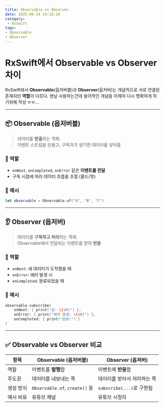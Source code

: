 ```yaml
---
title: Observable vs Observer
date: 2025-06-24 14:16:18
category:
 - RxSwift
tags: 
- Observable
- Observer
---
```


# RxSwift에서 Observable vs Observer 차이

RxSwift에서 **Observable**(옵저버블)과 **Observer**(옵저버)는 개념적으로 서로 연결된 존재지만 **역할**이 다르다.
맨날 사용하는건데 용어적인 개념을 이제야 다시 명확하게 하기위해 작성 ㅠㅠ...

---

## 📦 Observable (옵저버블)

> 데이터를 **방출**하는 객체.  
> 이벤트 스트림을 만들고, 구독자가 생기면 데이터를 넣어줌

### 🔹 역할
- `onNext`, `onCompleted`, `onError` 같은 **이벤트를 전달**
- 구독 시점에 따라 데이터 흐름을 조절 (콜드/핫)

### 🔹 예시
```swift
let observable = Observable.of("A", "B", "C")
```

---

## 👂 Observer (옵저버)

> 데이터를 **구독하고 처리**하는 객체.  
> Observable에서 전달되는 이벤트를 받아 **반응**

### 🔹 역할
- `onNext`: 새 데이터가 도착했을 때
- `onError`: 에러 발생 시
- `onCompleted`: 완료되었을 때

### 🔹 예시
```swift
observable.subscribe(
    onNext: { print("값: \($0)") },
    onError: { print("에러 발생: \($0)") },
    onCompleted: { print("완료!") }
)
```

---

## ✅ Observable vs Observer 비교

| 항목          | Observable (옵저버블)         | Observer (옵저버)              |
|---------------|-------------------------------|-------------------------------|
| 역할          | 이벤트를 **발행**함            | 이벤트에 **반응**함           |
| 주도권        | 데이터를 내보내는 쪽           | 데이터를 받아서 처리하는 쪽  |
| 생성 방식     | `Observable.of`, `create()` 등 | `subscribe(...)`로 구현됨    |
| 예시 비유     | 유튜브 채널                    | 유튜브 시청자                 |
